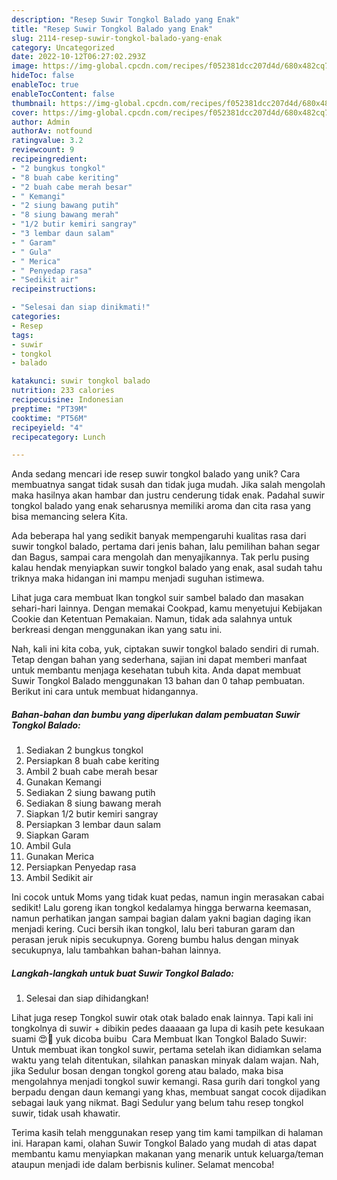 ```yaml
---
description: "Resep Suwir Tongkol Balado yang Enak"
title: "Resep Suwir Tongkol Balado yang Enak"
slug: 2114-resep-suwir-tongkol-balado-yang-enak
category: Uncategorized
date: 2022-10-12T06:27:02.293Z
image: https://img-global.cpcdn.com/recipes/f052381dcc207d4d/680x482cq70/suwir-tongkol-balado-foto-resep-utama.jpg
hideToc: false
enableToc: true
enableTocContent: false
thumbnail: https://img-global.cpcdn.com/recipes/f052381dcc207d4d/680x482cq70/suwir-tongkol-balado-foto-resep-utama.jpg
cover: https://img-global.cpcdn.com/recipes/f052381dcc207d4d/680x482cq70/suwir-tongkol-balado-foto-resep-utama.jpg
author: Admin
authorAv: notfound
ratingvalue: 3.2
reviewcount: 9
recipeingredient:
- "2 bungkus tongkol"
- "8 buah cabe keriting"
- "2 buah cabe merah besar"
- " Kemangi"
- "2 siung bawang putih"
- "8 siung bawang merah"
- "1/2 butir kemiri sangray"
- "3 lembar daun salam"
- " Garam"
- " Gula"
- " Merica"
- " Penyedap rasa"
- "Sedikit air"
recipeinstructions:

- "Selesai dan siap dinikmati!"
categories:
- Resep
tags:
- suwir
- tongkol
- balado

katakunci: suwir tongkol balado 
nutrition: 233 calories
recipecuisine: Indonesian
preptime: "PT39M"
cooktime: "PT56M"
recipeyield: "4"
recipecategory: Lunch

---
```





Anda sedang mencari ide resep suwir tongkol balado yang unik? Cara membuatnya sangat tidak susah dan tidak juga mudah. Jika salah mengolah maka hasilnya akan hambar dan justru cenderung tidak enak. Padahal suwir tongkol balado yang enak seharusnya memiliki aroma dan cita rasa yang bisa memancing selera Kita.





Ada beberapa hal yang sedikit banyak mempengaruhi kualitas rasa dari suwir tongkol balado, pertama dari jenis bahan, lalu pemilihan bahan segar dan Bagus, sampai cara mengolah dan menyajikannya. Tak perlu pusing kalau hendak menyiapkan suwir tongkol balado yang enak,      asal sudah tahu triknya maka hidangan ini mampu menjadi suguhan istimewa.














Lihat juga cara membuat Ikan tongkol suir sambel balado dan masakan sehari-hari lainnya. Dengan memakai Cookpad, kamu menyetujui Kebijakan Cookie dan Ketentuan Pemakaian. Namun, tidak ada salahnya untuk berkreasi dengan menggunakan ikan yang satu ini.






Nah, kali ini kita coba, yuk, ciptakan suwir tongkol balado sendiri di rumah. Tetap dengan bahan yang sederhana, sajian ini dapat memberi manfaat untuk membantu menjaga kesehatan tubuh kita. Anda dapat membuat Suwir Tongkol Balado menggunakan 13 bahan dan 0 tahap pembuatan. Berikut ini cara untuk membuat hidangannya.

<!--inarticleads1-->

##### Bahan-bahan dan bumbu yang diperlukan dalam pembuatan Suwir Tongkol Balado:

1. Sediakan 2 bungkus tongkol
1. Persiapkan 8 buah cabe keriting
1. Ambil 2 buah cabe merah besar
1. Gunakan  Kemangi
1. Sediakan 2 siung bawang putih
1. Sediakan 8 siung bawang merah
1. Siapkan 1/2 butir kemiri sangray
1. Persiapkan 3 lembar daun salam
1. Siapkan  Garam
1. Ambil  Gula
1. Gunakan  Merica
1. Persiapkan  Penyedap rasa
1. Ambil Sedikit air


Ini cocok untuk Moms yang tidak kuat pedas, namun ingin merasakan cabai sedikit! Lalu goreng ikan tongkol kedalamya hingga berwarna keemasan, namun perhatikan jangan sampai bagian dalam yakni bagian daging ikan menjadi kering. Cuci bersih ikan tongkol, lalu beri taburan garam dan perasan jeruk nipis secukupnya. Goreng bumbu halus dengan minyak secukupnya, lalu tambahkan bahan-bahan lainnya. 

<!--inarticleads2-->

##### Langkah-langkah untuk buat Suwir Tongkol Balado:


1. Selesai dan siap dihidangkan!

Lihat juga resep Tongkol suwir otak otak balado enak lainnya. Tapi kali ini tongkolnya di suwir + dibikin pedes daaaaan ga lupa di kasih pete kesukaan suami 😍🤤 yuk dicoba buibu ️ Cara Membuat Ikan Tongkol Balado Suwir: Untuk membuat ikan tongkol suwir, pertama setelah ikan didiamkan selama waktu yang telah ditentukan, silahkan panaskan minyak dalam wajan. Nah, jika Sedulur bosan dengan tongkol goreng atau balado, maka bisa mengolahnya menjadi tongkol suwir kemangi. Rasa gurih dari tongkol yang berpadu dengan daun kemangi yang khas, membuat sangat cocok dijadikan sebagai lauk yang nikmat. Bagi Sedulur yang belum tahu resep tongkol suwir, tidak usah khawatir. 

Terima kasih telah menggunakan resep yang tim kami tampilkan di halaman ini. Harapan kami, olahan Suwir Tongkol Balado yang mudah di atas dapat membantu kamu menyiapkan makanan yang menarik untuk keluarga/teman ataupun menjadi ide dalam berbisnis kuliner. Selamat mencoba!
